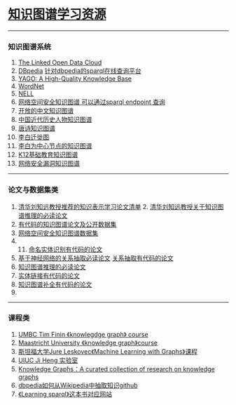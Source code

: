# [知识图谱学习资源](https://github.com/cxcygzs/Learning_Resources/edit/main/README.md)

---
### 知识图谱系统
1. [The Linked Open Data Cloud](https://lod-cloud.net/)
2. [DBpedia](https://www.dbpedia.org/)         [针对dbpedia的sparql在线查询平台](https://yasgui.triply.cc/)
3. [YAGO: A High-Quality Knowledge Base](https://yago-knowledge.org/)
4. [WordNet](https://wordnet.princeton.edu/)
5. [NELL](https://www.cmu.edu/homepage/computing/2010/fall/nell-computer-that-learns.shtml)
6. [网络空间安全知识图谱 可以通过sparql endpoint 查询](https://sepses.ifs.tuwien.ac.at/index.php/cyber-kg/) 
8. [开放的中文知识图谱](http://www.openkg.cn/)
9. [中国近代历史人物知识图谱](http://www.zjuwtx.work/project/kg/intro/)
10. [唐诗知识图谱](http://tsby.e.bnu.edu.cn/)
11. [李白迁徙图](http://tsby.e.bnu.edu.cn/web/sc/home/migration?id=5CCA4A88-32BF-4E53-A046-F83C6FBE8AB4)
12. [李白为中心节点的知识图谱](http://tsby.e.bnu.edu.cn/web/sc/home/poet-visual?id=5cca4a88-32bf-4e53-a046-f83c6fbe8ab4)
13. [K12基础教育知识图谱](https://edukg.cn/)
14. [网络安全漏洞知识图谱](http://124.222.11.46:8082/index)

---
### 论文与数据集类
1. [清华刘知远教授推荐的知识表示学习论文清单](https://github.com/thunlp/KRLPapers) 2. [清华刘知远教授关于知识图谱推理的必读论文](https://github.com/THU-KEG/Knowledge_Graph_Reasoning_Papers)
3. [有代码的知识图谱论文及公开数据集](https://paperswithcode.com/task/knowledge-graphs)
5. [网络空间安全知识图谱数据集](https://sepses.ifs.tuwien.ac.at/dumps/)
6. 11. [命名实体识别有代码的论文](https://paperswithcode.com/task/cg)
7. [基于神经网络的关系抽取必读论文](https://github.com/thunlp/NREPapers) [关系抽取有代码的论文](https://paperswithcode.com/task/relation-extraction)
8. [知识图谱推理的必读论文](https://github.com/THU-KEG/Knowledge_Graph_Reasoning_Papers)
9. [实体链接有代码的论文](https://paperswithcode.com/task/entity-linking)
10. [知识图谱补全有代码的论文](https://paperswithcode.com/task/knowledge-graph-completion)
11. 



---
### 课程类
1. [UMBC 	Tim Finin 《knowlegdge graph》 course](https://redirect.cs.umbc.edu/courses/graduate/691/fall22/kg/)
2. [Maastricht University 《knowledge graph》course](https://github.com/MaastrichtU-IDS/building-and-mining-knowledge-graphs-course-materials)
3. [斯坦福大学Jure Leskovec《Machine Learning with Graphs》课程](http://web.stanford.edu/class/cs224w/index.html)
4. [UIUC Ji Heng 实验室](http://blender.cs.illinois.edu/publications/)
5. [Knowledge Graphs：A curated collection of research on knowledge graphs](https://shaoxiongji.github.io/knowledge-graphs/)
6. [dbpedia如何从Wikipedia中抽取知识github](https://github.com/dbpedia/)
7. [《Learning sparql》这本书对应网站](http://learningsparql.com/2ndeditionexamples/index.html)

